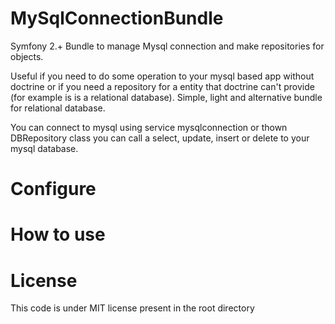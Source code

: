 MySqlConnectionBundle
=====================

Symfony 2.+ Bundle to manage Mysql connection and make repositories for objects.

Useful if you need to do some operation to your mysql based app without doctrine or if you need a repository for a entity that doctrine can't provide (for example is is a relational database).
Simple, light and alternative bundle for relational database.

You can connect to mysql using service mysqlconnection or thown DBRepository class you can call a select, update, insert or delete to your mysql database.


Configure
=======


How to use
=======


License
=======

This code is under MIT license present in the root directory
